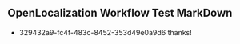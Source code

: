 ## OpenLocalization Workflow Test MarkDown
* 329432a9-fc4f-483c-8452-353d49e0a9d6 thanks!

<!--HONumber=Jul16_HO4-->



